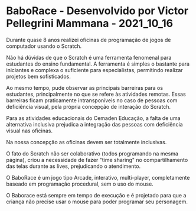 # BaboRace - Desenvolvido por Victor Pellegrini Mammana - 2021_10_16
Durante quase 8 anos realizei oficinas de programação de jogos de computador usando o Scratch.

Não há dúvidas de que o Scratch é uma ferramenta fenomenal para estudantes do ensino fundamental. A ferramenta é simples o bastante
para iniciantes e complexa o suficiente para especialistas, permitindo realizar projetos bem sofisticados.

Ao mesmo tempo, pude observar as principais barreiras para os estudantes, principalmente no que se refere às atividades remotas. Essas barreiras ficam praticamente intransponíveis no caso de pessoas com deficiência visual, pela própria concepção de interação do Scratch. 

Para as atividades educacionais do Cemaden Educação, a falta de uma alternativa inclusiva prejudica a integração das pessoas com deficiência visual nas oficinas. 

Na nossa concepção as oficinas devem ser totalmente inclusivas.

O fato do Scratch não ser colaborativo (todos programando na mesma página), criou a necessidade de fazer "time sharing" no compartilhamento das telas durante as lives, prejudicando o atendimento.

O BaboRace é um jogo tipo Arcade, interativo, multi-player, completamente baseado em programação procedural, sem o uso do mouse.

O Baborace está sempre em tempo de execução e é projetado para que a criança não precise usar o mouse para poder programar seu personagem.

